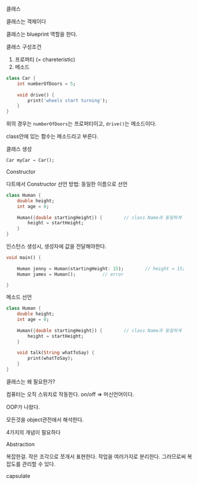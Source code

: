 클래스



클래스는 객체이다

클래스는 blueprint 역할을 한다.



클래스 구성조건

1. 프로퍼티 (= chareteristic)
2. 메소드



```dart
class Car {
    int numberOfDoors = 5;
    
    void drive() {
		print('wheels start turning');
    }
}
```

위의 경우는 `numberOfDoors`는 프로퍼티이고, `drive()`는 메소드이다.

class안에 있는 함수는 메소드라고 부른다.



클래스 생성

```dart
Car myCar = Car();
```



Constructor

다트에서 Constructor 선언 방법: 동일한 이름으로 선언

```dart
class Human {
	double height;
    int age = 0;
    
    Human({double startingHeight}) {		// class Name과 동일하게
        height = startHeight;
    }
}
```



인스턴스 생성시, 생성자에 값을 전달해야한다.

```dart
void main() {
    
    Human jenny = Human(startingHeight: 15);		// height = 15;
    Human james = Human();			// error

}
```



메소드 선언



```dart
class Human {
	double height;
    int age = 0;
    
    Human({double startingHeight}) {		// class Name과 동일하게
        height = startHeight;
    }
    
    void talk(String whatToSay) {
        print(whatToSay);
    }
}
```



클래스는 왜 필요한가?



컴퓨터는 오직 스위치로 작동한다. on/off		=> 머신언어이다.

OOP가 나왔다.

모든것을 object관전에서 해석한다.



4가지의 개념이 필요하다



Abstraction

복잡한걸. 작은 조각으로 쪼개서 표현한다. 작업을 여러가지로 분리한다. 그러므로써 복잡도를 관리할 수 있다.



capsulate